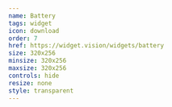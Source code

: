 ```yaml
---
name: Battery
tags: widget
icon: download 
order: 7
href: https://widget.vision/widgets/battery
size: 320x256
minsize: 320x256
maxsize: 320x256
controls: hide
resize: none
style: transparent
---
```



